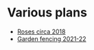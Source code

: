 # Various plans

* [Roses circa 2018](Rosaceae-Rosoideae-Rosa-X/index.html)
* [Garden fencing 2021-22](gardenfencing.md)